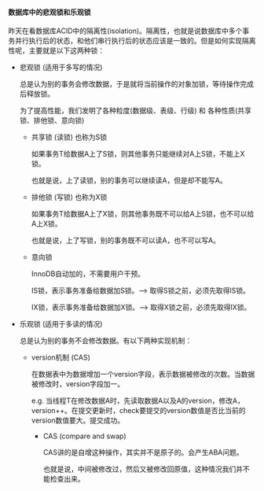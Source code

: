 #### 数据库中的悲观锁和乐观锁



昨天在看数据库ACID中的隔离性(isolation)。隔离性，也就是说数据库中多个事务并行执行后的状态，和他们串行执行后的状态应该是一致的。但是如何实现隔离性呢，主要就是以下这两种锁：



* 悲观锁 (适用于多写的情况)

  总是认为别的事务会修改数据，于是就将当前操作的对象加锁，等待操作完成后释放锁。

  为了提高性能，我们发明了各种粒度(数据级、表级、行级) 和 各种性质(共享锁、排他锁、意向锁)

  * 共享锁 (读锁)  也称为S锁

    如果事务T给数据A上了S锁，则其他事务只能继续对A上S锁，不能上X锁。

    也就是说，上了读锁，别的事务可以继续读A，但是却不能写A。

  * 排他锁 (写锁) 也称为X锁

    如果事务T给数据A上了X锁，则其他事务既不可以给A上S锁，也不可以给A上X锁。

    也就是说，上了写锁，别的事务既不可以读A，也不可以写A。

  * 意向锁

    InnoDB自动加的，不需要用户干预。

    IS锁，表示事务准备给数据加S锁。--> 取得S锁之前，必须先取得IS锁。

    IX锁，表示事务准备给数据加X锁。--> 取得X锁之前，必须先取得IX锁。

  

* 乐观锁 (适用于多读的情况)

  总是认为别的事务不会修改数据。有以下两种实现机制：

  * version机制 (CAS)

    在数据表中为数据增加一个version字段，表示数据被修改的次数。当数据被修改时，version字段加一。

    e.g. 当线程T在修改数据A时，先读取数据A以及A的version，修改A，version++。在提交更新时，check要提交的version数值是否比当前的version数值要大。提交成功。 

    * CAS (compare and swap)

      CAS讲的是自增这种操作，其实并不是原子的。会产生ABA问题。

      也就是说，中间被修改过，然后又被修改回原值，这种情况我们并不能检查出来。

      